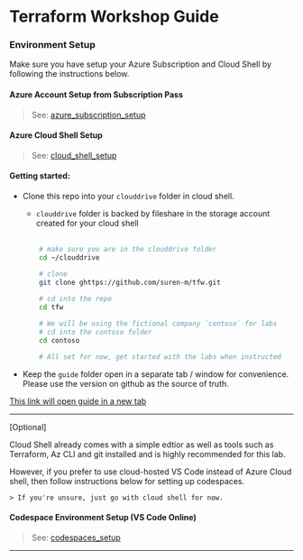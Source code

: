 # Terraform Workshop Guide

### Environment Setup

Make sure you have setup your Azure Subscription and Cloud Shell by following the instructions below.

####  Azure Account Setup from Subscription Pass

> See: [azure_subscription_setup](https://github.com/suren-m/remote-workshop-env/blob/master/azure_subscription/az_subscription_setup.md)

####  Azure Cloud Shell Setup

> See: [cloud_shell_setup](https://github.com/suren-m/remote-workshop-env/blob/master/cloud_shell/cloud_shell_setup.md)


#### Getting started:

* Clone this repo into your `clouddrive` folder in cloud shell.

    *   `clouddrive` folder is backed by fileshare in the storage account created for your cloud shell
    
    <br />

    ```bash
        # make sure you are in the clouddrive folder 
        cd ~/clouddrive

        # clone
        git clone ghttps://github.com/suren-m/tfw.git
        
        # cd into the repo
        cd tfw

        # We will be using the fictional company `contoso` for labs
        # cd into the contoso folder
        cd contoso

        # All set for now, get started with the labs when instructed
    ```

* Keep the `guide` folder open in a separate tab / window for convenience. Please use the version on github as the source of truth.

<a target="_blank" href="https://github.com/suren-m/tfw/tree/master/guide">This link will open guide in a new tab</a>

---

[Optional]

Cloud Shell already comes with a simple edtior as well as tools such as Terraform, Az CLI and git installed and is highly recommended  for this lab. 

However, if you prefer to use cloud-hosted VS Code instead of Azure Cloud shell, then follow instructions below for setting up codespaces.

    > If you're unsure, just go with cloud shell for now.

#### Codespace Environment Setup (VS Code Online)

> See: [codespaces_setup](https://github.com/suren-m/remote-workshop-env/blob/master/codespaces/codespaces_setup.md)

---
